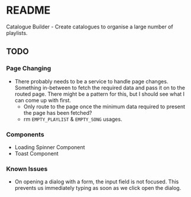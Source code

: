 # README

Catalogue Builder - Create catalogues to organise a large number of playlists. 

## TODO

### Page Changing

- There probably needs to be  a service to handle page changes. Something in-between to fetch the required data and pass it on to the routed page. There might be a pattern for this, but I should see what I can come up with first.
  - Only route to the page once the minimum data required to present the page has been fetched?
  - rm `EMPTY_PLAYLIST` & `EMPTY_SONG` usages.

### Components

- Loading Spinner Component
- Toast Component

### Known Issues

- On opening a dialog with a form, the input field is not focused. This prevents us immediately typing as soon as we click open the dialog.